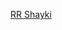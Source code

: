 [RR <parameters><param name='test'><value>Shayki</value></param></parameters>](https://stackoverflow.com/questions/60652269/azure-devops-rest-api-for-test-case-parameters-values)
